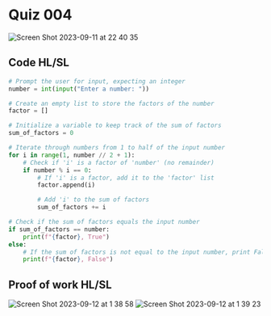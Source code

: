 # Quiz 004
<img width="max" alt="Screen Shot 2023-09-11 at 22 40 35" src="https://github.com/hasmhib/unit1-2024/assets/142870448/22eba99d-7343-4dbd-8e63-6ad0a5778fe5">

## Code HL/SL

```py
# Prompt the user for input, expecting an integer
number = int(input("Enter a number: "))

# Create an empty list to store the factors of the number
factor = []

# Initialize a variable to keep track of the sum of factors
sum_of_factors = 0

# Iterate through numbers from 1 to half of the input number
for i in range(1, number // 2 + 1):
    # Check if 'i' is a factor of 'number' (no remainder)
    if number % i == 0:
        # If 'i' is a factor, add it to the 'factor' list
        factor.append(i)

        # Add 'i' to the sum of factors
        sum_of_factors += i

# Check if the sum of factors equals the input number
if sum_of_factors == number:
    print(f"{factor}, True")
else:
    # If the sum of factors is not equal to the input number, print False
    print(f"{factor}, False")

```

## Proof of work HL/SL
<img width="max" alt="Screen Shot 2023-09-12 at 1 38 58" src="https://github.com/hasmhib/unit1-2024/assets/142870448/ea2131e6-7150-45dd-b4ee-6c1b4fd4d961">

<img width="max" alt="Screen Shot 2023-09-12 at 1 39 23" src="https://github.com/hasmhib/unit1-2024/assets/142870448/b29a463b-2295-4847-a70b-7148b1d0e883">
